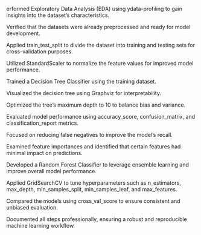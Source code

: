 erformed Exploratory Data Analysis (EDA) using ydata-profiling to gain insights into the dataset’s characteristics.

Verified that the datasets were already preprocessed and ready for model development.

Applied train_test_split to divide the dataset into training and testing sets for cross-validation purposes.

Utilized StandardScaler to normalize the feature values for improved model performance.

Trained a Decision Tree Classifier using the training dataset.

Visualized the decision tree using Graphviz for interpretability.

Optimized the tree’s maximum depth to 10 to balance bias and variance.

Evaluated model performance using accuracy_score, confusion_matrix, and classification_report metrics.

Focused on reducing false negatives to improve the model’s recall.

Examined feature importances and identified that certain features had minimal impact on predictions.

Developed a Random Forest Classifier to leverage ensemble learning and improve overall model performance.

Applied GridSearchCV to tune hyperparameters such as n_estimators, max_depth, min_samples_split, min_samples_leaf, and max_features.

Compared the models using cross_val_score to ensure consistent and unbiased evaluation.

Documented all steps professionally, ensuring a robust and reproducible machine learning workflow.
